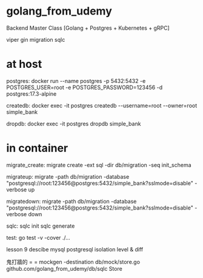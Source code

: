 # golang_from_udemy
Backend Master Class [Golang + Postgres + Kubernetes + gRPC]

viper gin migration sqlc

# at host

postgres:
    docker run --name postgres -p 5432:5432 -e POSTGRES_USER=root -e POSTGRES_PASSWORD=123456 -d postgres:17.3-alpine

createdb:
    docker exec -it postgres createdb --username=root --owner=root simple_bank

dropdb:
    docker exec -it postgres dropdb simple_bank


# in container

migrate_create:
    migrate create -ext sql -dir db/migration -seq init_schema

migrateup:
    migrate -path db/migration -database "postgresql://root:123456@postgres:5432/simple_bank?sslmode=disable" -verbose up

migratedown:
    migrate -path db/migration -database "postgresql://root:123456@postgres:5432/simple_bank?sslmode=disable" -verbose down

sqlc:
    sqlc init
    sqlc generate

test: 
    go test -v -cover ./...

lesson 9 descibe mysql postgresql isolation level & diff

鬼打牆的 = =
mockgen -destination db/mock/store.go github.com/golang_from_udemy/db/sqlc Store